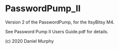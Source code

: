 # PasswordPump_II
Version 2 of the PasswordPump, for the ItsyBitsy M4.

See Password Pump II Users Guide.pdf for details.

(c) 2020 Daniel Murphy
